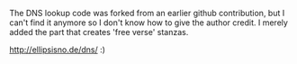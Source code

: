 The DNS lookup code was forked from an earlier github contribution, but I can't find it anymore so I don't know how to give the author credit. I merely added the part that creates 'free verse' stanzas.

http://ellipsisno.de/dns/ :)
